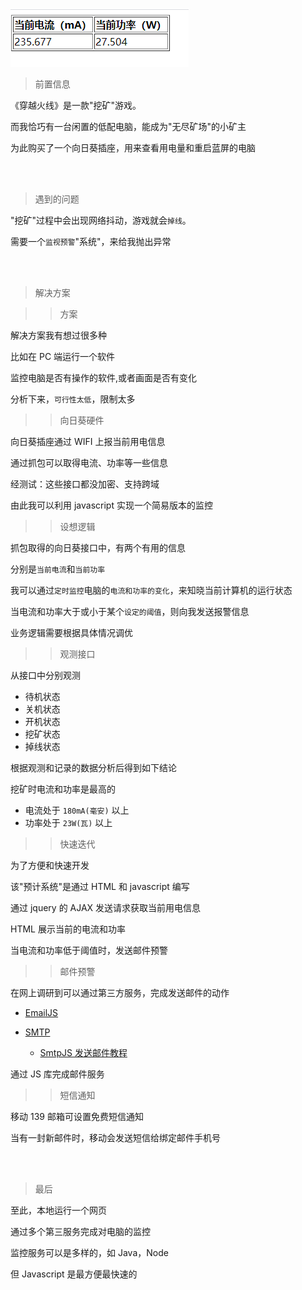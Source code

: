 ![](../Images/210224.png)

> 前置信息

《穿越火线》是一款"挖矿"游戏。

而我恰巧有一台闲置的低配电脑，能成为"无尽矿场"的小矿主

为此购买了一个向日葵插座，用来查看用电量和重启蓝屏的电脑

<br/><br/>

> 遇到的问题

"挖矿"过程中会出现网络抖动，游戏就会`掉线`。

需要一个`监视预警`"系统"，来给我抛出异常

<br/><br/>

> 解决方案

> > 方案

解决方案我有想过很多种

比如在 PC 端运行一个软件

监控电脑是否有操作的软件,或者画面是否有变化

分析下来，`可行性太低`，限制太多

> > 向日葵硬件

向日葵插座通过 WIFI 上报当前用电信息

通过抓包可以取得电流、功率等一些信息

经测试：这些接口都没加密、支持跨域

由此我可以利用 javascript 实现一个简易版本的监控

> > 设想逻辑

抓包取得的向日葵接口中，有两个有用的信息

分别是`当前电流`和`当前功率`

我可以通过`定时监控`电脑的`电流和功率的变化`，来知晓当前计算机的运行状态

当电流和功率大于或小于某个`设定的阈值`，则向我发送报警信息

业务逻辑需要根据具体情况调优

> > 观测接口

从接口中分别观测

- 待机状态
- 关机状态
- 开机状态
- 挖矿状态
- 掉线状态

根据观测和记录的数据分析后得到如下结论

挖矿时电流和功率是最高的

- 电流处于 `180mA(毫安)` 以上
- 功率处于 `23W(瓦)` 以上

> > 快速迭代

为了方便和快速开发

该"预计系统"是通过 HTML 和 javascript 编写

通过 jquery 的 AJAX 发送请求获取当前用电信息

HTML 展示当前的电流和功率

当电流和功率低于阈值时，发送邮件预警

> > 邮件预警

在网上调研到可以通过第三方服务，完成发送邮件的动作

- [EmailJS](https://www.emailjs.com/docs/)

- [SMTP](https://www.smtpjs.com/)
  - [SmtpJS 发送邮件教程](https://blog.csdn.net/qq_45034708/article/details/106600049)

通过 JS 库完成邮件服务

> > 短信通知

移动 139 邮箱可设置免费短信通知

当有一封新邮件时，移动会发送短信给绑定邮件手机号

<br/><br/>

> 最后

至此，本地运行一个网页

通过多个第三服务完成对电脑的监控

监控服务可以是多样的，如 Java，Node

但 Javascript 是最方便最快速的

